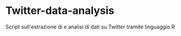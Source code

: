 # Twitter-data-analysis
Script sull'estrazione di e analisi di dati su Twitter tramite linguaggio R
